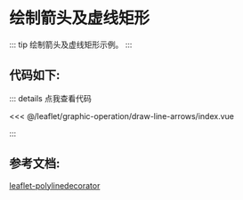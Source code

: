 <script setup>
// 解决打包错误 (window is not defined)
// VuePress 是在Node.js 服务端渲染，node没有window，所以报错ReferenceError: window is not defined
import { shallowRef, onMounted } from 'vue'    
const mapComponent = shallowRef(null)
onMounted(()=>{
    import('./index.vue').then(module => {
      mapComponent.value = module.default
    })
})
</script>
# 绘制箭头及虚线矩形

::: tip
绘制箭头及虚线矩形示例。
:::

<component v-if="mapComponent" :is="mapComponent"></component>

## 代码如下:

::: details 点我查看代码

<<< @/leaflet/graphic-operation/draw-line-arrows/index.vue

:::

## 参考文档:
[leaflet-polylinedecorator](https://github.com/bbecquet/Leaflet.PolylineDecorator)